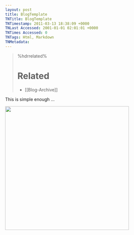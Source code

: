 ```yaml
---
layout: post
title: BlogTemplate
TNTitle: BlogTemplate
TNTimestamp: 2011-03-13 18:38:09 +0000
TNLast Accessed: 2001-01-01 02:01:01 +0000
TNTimes Accessed: 0
TNTags: Html, Markdown
TNMetadata: 
---
```



>%hdrrelated%
># Related
> * [[Blog-Archive]]

This is simple enough ...

<img src="https://lh4.googleusercontent.com/-L1_w1EK9Bvo/TXwzYwOUQEI/AAAAAAAAAsQ/mFoONgNLluE/s1600/IMG_0083.jpg" width=400>


